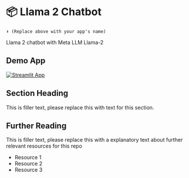 # 📦 Llama 2 Chatbot
```
⬆️ (Replace above with your app's name)
```

Llama 2 chatbot with Meta LLM Llama-2

## Demo App

[![Streamlit App](https://static.streamlit.io/badges/streamlit_badge_black_white.svg)](https://starter-kit.streamlitapp.com/)

## Section Heading

This is filler text, please replace this with text for this section.

## Further Reading

This is filler text, please replace this with a explanatory text about further relevant resources for this repo
- Resource 1
- Resource 2
- Resource 3
